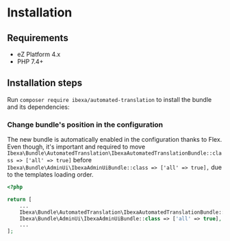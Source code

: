 # Installation

## Requirements

* eZ Platform 4.x
* PHP 7.4+

## Installation steps

Run `composer require ibexa/automated-translation` to install the bundle and its dependencies:

### Change bundle's position in the configuration

The new bundle is automatically enabled in the configuration thanks to Flex. Even though, it's important and required to move `Ibexa\Bundle\AutomatedTranslation\IbexaAutomatedTranslationBundle::class => ['all' => true]` before `Ibexa\Bundle\AdminUi\IbexaAdminUiBundle::class => ['all' => true],` due to the templates loading order.

```php
<?php

return [
    ...
    Ibexa\Bundle\AutomatedTranslation\IbexaAutomatedTranslationBundle::class => ['all' => true],
    Ibexa\Bundle\AdminUi\IbexaAdminUiBundle::class => ['all' => true],
    ...
];
```

